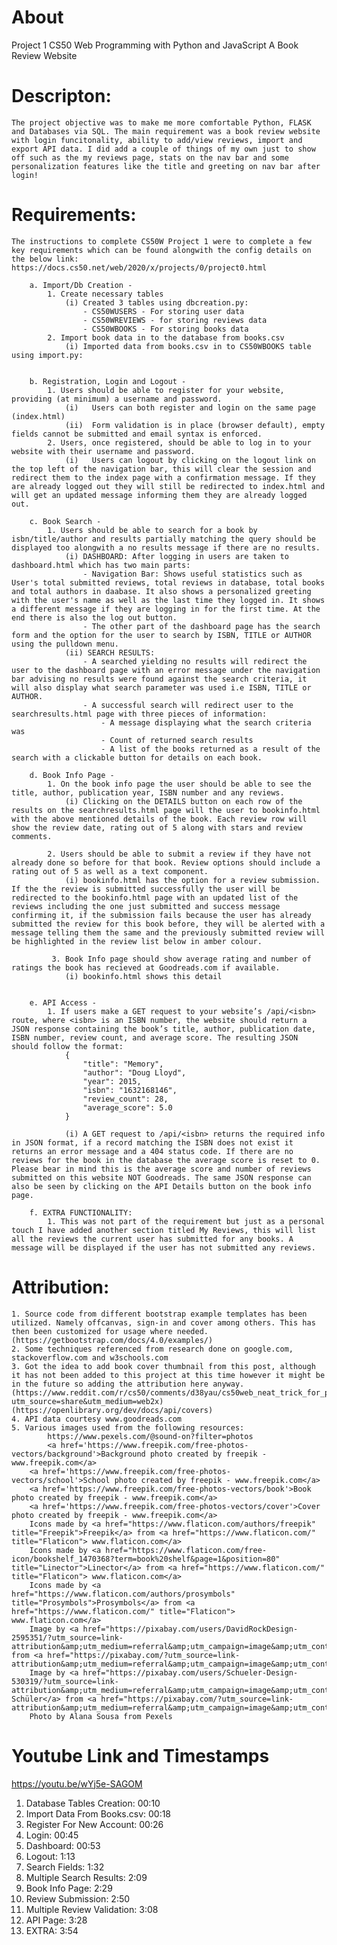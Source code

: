 # About
Project 1
CS50 Web Programming with Python and JavaScript
A Book Review Website

# Descripton:
    The project objective was to make me more comfortable Python, FLASK and Databases via SQL. The main requirement was a book review website with login funcitonality, ability to add/view reviews, import and export API data. I did add a couple of things of my own just to show off such as the my reviews page, stats on the nav bar and some personalization features like the title and greeting on nav bar after login!



# Requirements:
    
    The instructions to complete CS50W Project 1 were to complete a few key requirements which can be found alongwith the config details on the below link:
    https://docs.cs50.net/web/2020/x/projects/0/project0.html

        a. Import/Db Creation - 
            1. Create necessary tables
                (i) Created 3 tables using dbcreation.py:
                    - CS50WUSERS - For storing user data
                    - CS50WREVIEWS - for storing reviews data
                    - CS50WBOOKS - For storing books data
            2. Import book data in to the database from books.csv
                (i) Imported data from books.csv in to CS50WBOOKS table using import.py:


        b. Registration, Login and Logout - 
            1. Users should be able to register for your website, providing (at minimum) a username and password.
                (i)   Users can both register and login on the same page (index.html)
                (ii)  Form validation is in place (browser default), empty fields cannot be submitted and email syntax is enforced.
            2. Users, once registered, should be able to log in to your website with their username and password.
                (i)   Users can logout by clicking on the logout link on the top left of the navigation bar, this will clear the session and redirect them to the index page with a confirmation message. If they are already logged out they will still be redirected to index.html and will get an updated message informing them they are already logged out.

        c. Book Search - 
            1. Users should be able to search for a book by isbn/title/author and results partially matching the query should be displayed too alongwith a no results message if there are no results.
                (i) DASHBOARD: After logging in users are taken to dashboard.html which has two main parts:
                    - Navigation Bar: Shows useful statistics such as User's total submitted reviews, total reviews in database, total books and total authors in daabase. It also shows a personalized greeting with the user's name as well as the last time they logged in. It shows a different message if they are logging in for the first time. At the end there is also the log out button.
                    - The other part of the dashboard page has the search form and the option for the user to search by ISBN, TITLE or AUTHOR using the pulldown menu.
                (ii) SEARCH RESULTS:
                    - A searched yielding no results will redirect the user to the dashboard page with an error message under the navigation bar advising no results were found against the search criteria, it will also display what search parameter was used i.e ISBN, TITLE or AUTHOR.
                    - A successful search will redirect user to the searchresults.html page with three pieces of information:
                        - A message displaying what the search criteria was
                        - Count of returned search results
                        - A list of the books returned as a result of the search with a clickable button for details on each book.

        d. Book Info Page - 
            1. On the book info page the user should be able to see the title, author, publication year, ISBN number and any reviews.
                (i) Clicking on the DETAILS button on each row of the results on the searchresults.html page will the user to bookinfo.html with the above mentioned details of the book. Each review row will show the review date, rating out of 5 along with stars and review comments.

            2. Users should be able to submit a review if they have not already done so before for that book. Review options should include a rating out of 5 as well as a text component.
                (i) bookinfo.html has the option for a review submission. If the the review is submitted successfully the user will be redirected to the bookinfo.html page with an updated list of the reviews including the one just submitted and success message confirming it, if the submission fails because the user has already submitted the review for this book before, they will be alerted with a message telling them the same and the previously submitted review will be highlighted in the review list below in amber colour. 

             3. Book Info page should show average rating and number of ratings the book has recieved at Goodreads.com if available.
                (i) bookinfo.html shows this detail

             
        e. API Access - 
            1. If users make a GET request to your website’s /api/<isbn> route, where <isbn> is an ISBN number, the website should return a JSON response containing the book’s title, author, publication date, ISBN number, review count, and average score. The resulting JSON should follow the format:
                {
                    "title": "Memory",
                    "author": "Doug Lloyd",
                    "year": 2015,
                    "isbn": "1632168146",
                    "review_count": 28,
                    "average_score": 5.0
                }

                (i) A GET request to /api/<isbn> returns the required info in JSON format, if a record matching the ISBN does not exist it returns an error message and a 404 status code. If there are no reviews for the book in the database the average score is reset to 0. Please bear in mind this is the average score and number of reviews submitted on this website NOT Goodreads. The same JSON response can also be seen by clicking on the API Details button on the book info page.

        f. EXTRA FUNCTIONALITY:
            1. This was not part of the requirement but just as a personal touch I have added another section titled My Reviews, this will list all the reviews the current user has submitted for any books. A message will be displayed if the user has not submitted any reviews.




# Attribution:
    1. Source code from different bootstrap example templates has been utilized. Namely offcanvas, sign-in and cover among others. This has then been customized for usage where needed. (https://getbootstrap.com/docs/4.0/examples/)
    2. Some techniques referenced from research done on google.com, stackoverflow.com and w3schools.com
    3. Got the idea to add book cover thumbnail from this post, although it has not been added to this project at this time however it might be in the future so adding the attribution here anyway. 
    (https://www.reddit.com/r/cs50/comments/d38yau/cs50web_neat_trick_for_project_1_book_covers/?utm_source=share&utm_medium=web2x)
    (https://openlibrary.org/dev/docs/api/covers)
    4. API data courtesy www.goodreads.com
    5. Various images used from the following resources:
            https://www.pexels.com/@sound-on?filter=photos
            <a href='https://www.freepik.com/free-photos-vectors/background'>Background photo created by freepik - www.freepik.com</a>
        <a href='https://www.freepik.com/free-photos-vectors/school'>School photo created by freepik - www.freepik.com</a>
        <a href='https://www.freepik.com/free-photos-vectors/book'>Book photo created by freepik - www.freepik.com</a>
        <a href='https://www.freepik.com/free-photos-vectors/cover'>Cover photo created by freepik - www.freepik.com</a>
        Icons made by <a href="https://www.flaticon.com/authors/freepik" title="Freepik">Freepik</a> from <a href="https://www.flaticon.com/" title="Flaticon"> www.flaticon.com</a>
        Icons made by <a href="https://www.flaticon.com/free-icon/bookshelf_1470368?term=book%20shelf&page=1&position=80" title="Linector">Linector</a> from <a href="https://www.flaticon.com/" title="Flaticon"> www.flaticon.com</a>
        Icons made by <a href="https://www.flaticon.com/authors/prosymbols" title="Prosymbols">Prosymbols</a> from <a href="https://www.flaticon.com/" title="Flaticon"> www.flaticon.com</a>
        Image by <a href="https://pixabay.com/users/DavidRockDesign-2595351/?utm_source=link-attribution&amp;utm_medium=referral&amp;utm_campaign=image&amp;utm_content=3107939">DavidRockDesign</a> from <a href="https://pixabay.com/?utm_source=link-attribution&amp;utm_medium=referral&amp;utm_campaign=image&amp;utm_content=3107939">Pixabay</a>
        Image by <a href="https://pixabay.com/users/Schueler-Design-530319/?utm_source=link-attribution&amp;utm_medium=referral&amp;utm_campaign=image&amp;utm_content=1404310">Alfons Schüler</a> from <a href="https://pixabay.com/?utm_source=link-attribution&amp;utm_medium=referral&amp;utm_campaign=image&amp;utm_content=1404310">Pixabay</a>
        Photo by Alana Sousa from Pexels


# Youtube Link and Timestamps
https://youtu.be/wYj5e-SAGOM

1. Database Tables Creation: 00:10
2. Import Data From Books.csv: 00:18
3. Register For New Account: 00:26
4. Login: 00:45
5. Dashboard: 00:53
6. Logout: 1:13
7. Search Fields: 1:32
8. Multiple Search Results: 2:09
9. Book Info Page: 2:29
10. Review Submission: 2:50
11. Multiple Review Validation: 3:08
12. API Page: 3:28
13. EXTRA: 3:54



